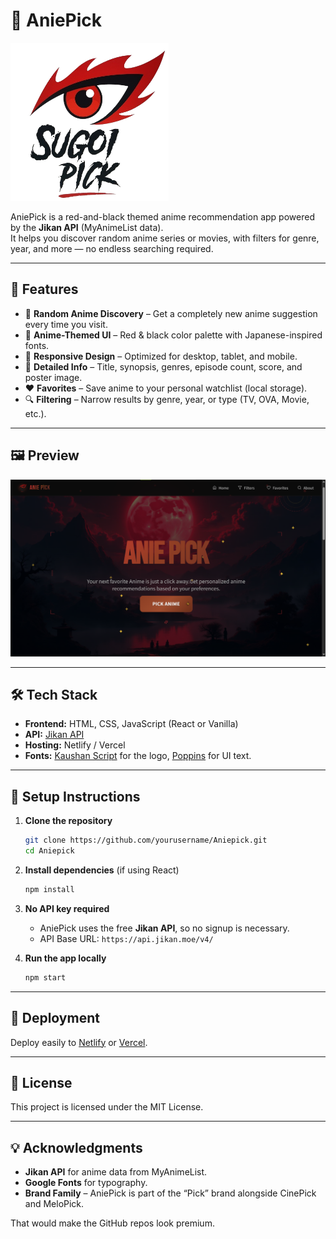 # 🍥 AniePick

![AniePick Screenshot](./sugoipick-logo1.png)

AniePick is a red-and-black themed anime recommendation app powered by the **Jikan API** (MyAnimeList data).  
It helps you discover random anime series or movies, with filters for genre, year, and more — no endless searching required.

---

## 🌟 Features

- 🎯 **Random Anime Discovery** – Get a completely new anime suggestion every time you visit.
- 🎨 **Anime-Themed UI** – Red & black color palette with Japanese-inspired fonts.
- 📱 **Responsive Design** – Optimized for desktop, tablet, and mobile.
- 📄 **Detailed Info** – Title, synopsis, genres, episode count, score, and poster image.
- ❤️ **Favorites** – Save anime to your personal watchlist (local storage).
- 🔍 **Filtering** – Narrow results by genre, year, or type (TV, OVA, Movie, etc.).

---

## 🖼 Preview
![AniePick Screenshot](./Aniepick.png)

---

## 🛠 Tech Stack

- **Frontend:** HTML, CSS, JavaScript (React or Vanilla)
- **API:** [Jikan API](https://jikan.moe/)
- **Hosting:** Netlify / Vercel
- **Fonts:** [Kaushan Script](https://fonts.google.com/specimen/Kaushan+Script) for the logo, [Poppins](https://fonts.google.com/specimen/Poppins) for UI text.

---

## 🔑 Setup Instructions

1. **Clone the repository**
   ```bash
   git clone https://github.com/yourusername/Aniepick.git
   cd Aniepick
   ````

2. **Install dependencies** (if using React)

   ```bash
   npm install
   ```

3. **No API key required**

   * AniePick uses the free **Jikan API**, so no signup is necessary.
   * API Base URL: `https://api.jikan.moe/v4/`

4. **Run the app locally**

   ```bash
   npm start
   ```

---

## 🚀 Deployment

Deploy easily to [Netlify](https://www.netlify.com/) or [Vercel](https://vercel.com/).

---

## 📜 License

This project is licensed under the MIT License.

---

## 💡 Acknowledgments

* **Jikan API** for anime data from MyAnimeList.
* **Google Fonts** for typography.
* **Brand Family** – AniePick is part of the “Pick” brand alongside CinePick and MeloPick.

That would make the GitHub repos look premium.
```
